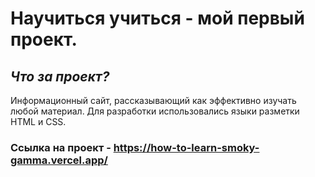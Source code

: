 # **Научиться учиться - мой первый проект.**  
  
## *Что за проект?*  
Информационный сайт, рассказывающий как эффективно изучать любой материал. 
Для разработки использовались языки разметки HTML и CSS.

### Ссылка на проект - https://how-to-learn-smoky-gamma.vercel.app/
